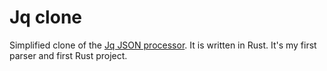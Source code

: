 # Jq clone
Simplified clone of the [Jq JSON processor](https://github.com/jqlang/jq). 
It is written in Rust. 
It's my first parser and first Rust project.